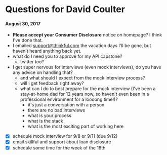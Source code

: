 # Questions for David Coulter

#### August 30, 2017
* **Please accept your Consumer Disclosure** notice on homepage? I think I've done that.
* I emailed support@thinkful.com the vacation days I'll be gone, but haven't heard anything back yet.
* what do I need you to approve for my API capstone?
  * twitter too?
* I get super nervous for interviews (even mock interviews), do you have any advice on handling that? 
  * and what should I expect from the mock interview process? 
  * will I get feedback right away? 
  * what can I do to best prepare for the mock interview (I've been a stay-at-home dad for 12 years now, so haven't even been in a professional environment for a loooong time!)?
    * it's just a conversation with a person
    * there are no bad interviews
    * what is your process
    * what is the stack
    * what is the most exciting part of working here

- [x] schedule mock interview for 9/8 or 9/11 (due 9/12)
- [x] email skillful and support about loan disclosure
- [x] schedule some time for the week of the 18th
